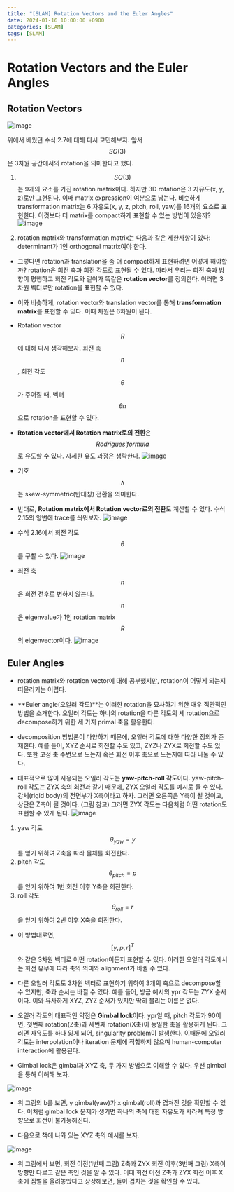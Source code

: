 ```yaml
---
title: "[SLAM] Rotation Vectors and the Euler Angles"
date: 2024-01-16 10:00:00 +0900
categories: [SLAM]
tags: [SLAM]
---
```


# Rotation Vectors and the Euler Angles

## Rotation Vectors

![image](https://github.com/hannixxxoh/hannixxxoh/assets/91474981/99c893b4-f526-468b-a35f-a6f52555048d)


위에서 배웠던 수식 2.7에 대해 다시 고민해보자. 앞서 $$SO(3)$$은 3차원 공간에서의 rotation을 의미한다고 했다.


1. $$SO(3)$$는 9개의 요소를 가진 rotation matrix이다. 하지만 3D rotation은 3 자유도(x, y, z)로만 표현된다. 이때 matrix expression이 여분으로 남는다. 비슷하게 transformation matrix는 6 자유도(x, y, z, pitch, roll, yaw)를 16개의 요소로 표현한다. 이것보다 더 matrix를 compact하게 표현할 수 있는 방법이 있을까?
![image](https://github.com/hannixxxoh/hannixxxoh/assets/91474981/6b592e88-a206-47ea-b318-0beba773760d)

2. rotation matrix와 transformation matrix는 다음과 같은 제한사항이 있다: determinant가 1인 orthogonal matrix여야 한다.


- 그렇다면 rotation과 translation을 좀 더 compact하게 표현하려면 어떻게 해야할까? rotation은 회전 축과 회전 각도로 표현될 수 있다. 따라서 우리는 회전 축과 방향이 평행하고 회전 각도와 길이가 똑같은 **rotation vector**를 정의한다. 이러면 3차원 벡터로만 rotation을 표현할 수 있다.

- 이와 비슷하게, rotation vector와 translation vector를 통해 **transformation matrix**를 표현할 수 있다. 이때 차원은 6차원이 된다.


- Rotation vector $$R$$에 대해 다시 생각해보자. 회전 축 $$n$$, 회전 각도 $$\theta$$가 주어질 때, 벡터 $$\theta n$$으로 rotation을 표현할 수 있다.


- **Rotation vector에서 Rotation matrix로의 전환**은 $$\mathit{Rodrigues' formula}$$로 유도할 수 있다. 자세한 유도 과정은 생략한다.
![image](https://github.com/hannixxxoh/hannixxxoh/assets/91474981/08aa95a7-dbd1-41eb-93e1-d164f575becf)


- 기호 $$\wedge$$는 skew-symmetric(반대칭) 전환을 의미한다.


- 반대로, **Rotation matrix에서 Rotation vector로의 전환**도 계산할 수 있다. 수식 2.15의 양변에 trace를 씌워보자.
![image](https://github.com/hannixxxoh/hannixxxoh/assets/91474981/38fdce41-f9ef-435f-8fd7-0226ecb52f0b)

- 수식 2.16에서 회전 각도 $$\theta$$를 구할 수 있다.
![image](https://github.com/hannixxxoh/hannixxxoh/assets/91474981/1b4be474-cf1a-49c9-892a-65570cbf6819)


- 회전 축 $$n$$은 회전 전후로 변하지 않는다. $$n$$은 eigenvalue가 1인 rotation matrix $$R$$의 eigenvector이다.
![image](https://github.com/hannixxxoh/hannixxxoh/assets/91474981/aa48f7b0-592b-4457-889f-beaf9fc686ef)


## Euler Angles
- rotation matrix와 rotation vector에 대해 공부했지만, rotation이 어떻게 되는지 떠올리기는 어렵다.


- **Euler angle(오일러 각도)**는 이러한 rotation을 묘사하기 위한 매우 직관적인 방법을 소개한다. 오일러 각도는 하나의 rotation을 다른 각도의 세 rotation으로 decompose하기 위한 세 가지 primal 축을 활용한다.


- decomposition 방법론이 다양하기 때문에, 오일러 각도에 대한 다양한 정의가 존재한다. 예를 들어, XYZ 순서로 회전할 수도 있고, ZYZ나 ZYX로 회전할 수도 있다. 또한 고정 축 주변으로 도는지 혹은 회전 이후 축으로 도는지에 따라 나눌 수 있다.


- 대표적으로 많이 사용되는 오일러 각도는 **yaw-pitch-roll 각도**이다. yaw-pitch-roll 각도는 ZYX 축의 회전과 같기 때문에, ZYX 오일러 각도를 예시로 들 수 있다.  
강체(rigid body)의 전면부가 X축이라고 하자. 그러면 오른쪽은 Y축이 될 것이고, 상단은 Z축이 될 것이다. (그림 참고) 그러면 ZYX 각도는 다음처럼 어떤 rotation도 표현할 수 있게 된다.
![image](https://github.com/hannixxxoh/hannixxxoh/assets/91474981/ad3ebaa2-cd24-4f68-940d-2e79d8139c04)

1. yaw 각도 $$\theta_{yaw}=y$$를 얻기 위하여 Z축을 따라 물체를 회전한다.
2. pitch 각도 $$\theta_{pitch}=p$$를 얻기 위하여 1번 회전 이후 Y축을 회전한다.
3. roll 각도 $$\theta_{roll}=r$$을 얻기 위하여 2번 이후 X축을 회전한다.


- 이 방법대로면, $$[y,p,r]^T$$와 같은 3차원 벡터로 어떤 rotation이든지 표현할 수 있다. 이러한 오일러 각도에서는 회전 유무에 따라 축의 의미와 alignment가 바뀔 수 있다.


- 다른 오일러 각도도 3차원 벡터로 표현하기 위하여 3개의 축으로 decompose할 수 있지만, 축과 순서는 바뀔 수 있다. 예를 들어, 방금 예시의 ypr 각도는 ZYX 순서이다. 이와 유사하게 XYZ, ZYZ 순서가 있지만 딱히 불리는 이름은 없다.


- 오일러 각도의 대표적인 약점은 **Gimbal lock**이다. ypr일 때, pitch 각도가 90이면, 첫번째 rotation(Z축)과 세번째 rotation(X축)이 동일한 축을 활용하게 된다. 그러면 자유도를 하나 잃게 되어, singularity problem이 발생한다. 이때문에 오일러 각도는 interpolation이나 iteration 문제에 적합하지 않으며 human-computer interaction에 활용된다.


- Gimbal lock은 gimbal과 XYZ 축, 두 가지 방법으로 이해할 수 있다. 우선 gimbal을 통해 이해해 보자.


![image](https://github.com/hannixxxoh/hannixxxoh/assets/91474981/612737c3-0db1-440f-9de7-f274aeee2ad2)

- 위 그림의 b를 보면, y gimbal(yaw)가 x gimbal(roll)과 겹쳐진 것을 확인할 수 있다. 이처럼 gimbal lock 문제가 생기면 하나의 축에 대한 자유도가 사라져 특정 방향으로 회전이 불가능해진다.


- 다음으로 책에 나와 있는 XYZ 축의 예시를 보자.


![image](https://github.com/hannixxxoh/hannixxxoh/assets/91474981/7cdecb20-a3da-47cb-beaa-682068bc5bae)


- 위 그림에서 보면,  회전 이전(1번째 그림) Z축과 ZYX 회전 이후(3번째 그림) X축이 방향만 다르고 같은 축인 것을 알 수 있다. 이때 회전 이전 Z축과 ZYX 회전 이후 X축에 짐벌을 올려놓았다고 상상해보면, 둘이 겹치는 것을 확인할 수 있다.


